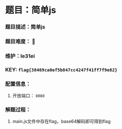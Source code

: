 # 题目：简单js

### 题目描述：简单js

### 题目难度： 🌟

### 维护：le31ei

### KEY: `flag{38469ca0ef5b847cc4247f41ff7f9e82}`

### 配置信息： 
1. 开放端口： `8080`

### 解题过程：

1. main.js文件中存在flag，base64解码即可得到flag

